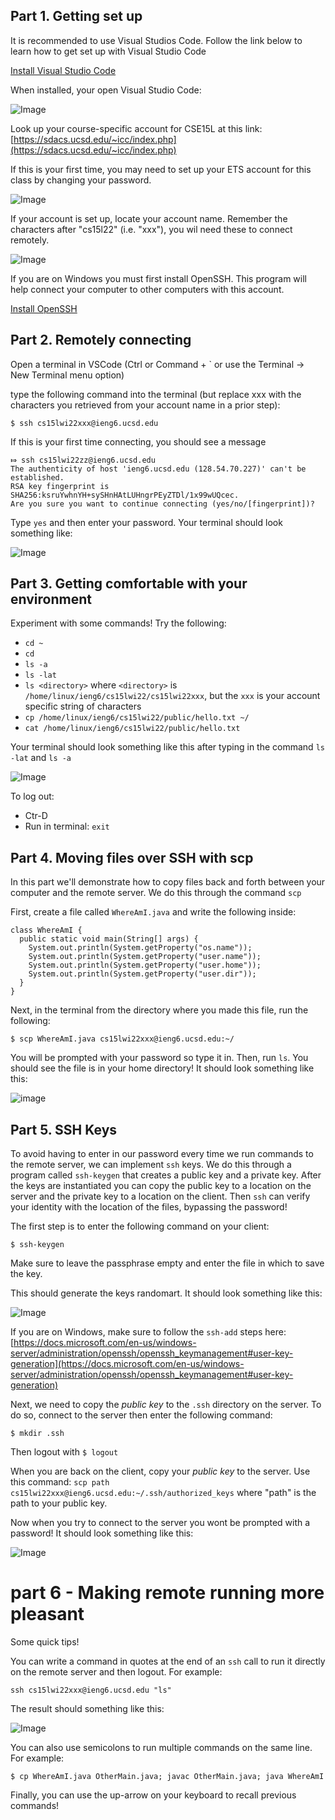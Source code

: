 ## Part 1. Getting set up

It is recommended to use Visual Studios Code. Follow the
link below to learn how to get set up with Visual Studio Code

[Install Visual Studio Code](https://code.visualstudio.com/)

When installed, your open Visual Studio Code:

![Image](assets/visualStudiosGettingStarted.png)

Look up your course-specific account for CSE15L at this link: [https://sdacs.ucsd.edu/~icc/index.php](https://sdacs.ucsd.edu/~icc/index.php)

If this is your first time, you may need to set up your ETS account for this class by
changing your password.

![Image](assets/changePassword.png)

If your account is set up, locate your account name. Remember the characters after "cs15l22"
(i.e. "xxx"), you wil need these to connect remotely.

![Image](assets/additionalAccounts.png)


If you are on Windows you must first install OpenSSH.
This program will help connect your computer
to other computers with this account.

[Install OpenSSH](https://docs.microsoft.com/en-us/windows-server/administration/openssh/openssh_install_firstuse)

## Part 2. Remotely connecting

Open a terminal in VSCode (Ctrl or Command + ` or use the Terminal → New Terminal menu option)

type the following command into the terminal (but replace xxx with the characters you
retrieved from your account name in a prior step):

`$ ssh cs15lwi22xxx@ieng6.ucsd.edu`

If this is your first time connecting, you should see a message

```
⤇ ssh cs15lwi22zz@ieng6.ucsd.edu
The authenticity of host 'ieng6.ucsd.edu (128.54.70.227)' can't be established.
RSA key fingerprint is SHA256:ksruYwhnYH+sySHnHAtLUHngrPEyZTDl/1x99wUQcec.
Are you sure you want to continue connecting (yes/no/[fingerprint])? 
```

Type `yes` and then enter your password. Your terminal should look something like:

![Image](assets/connected.png)

## Part 3. Getting comfortable with your environment

Experiment with some commands! Try the following:

* `cd ~`
* `cd`
* `ls -a`
* `ls -lat`
* `ls <directory>` where `<directory>` is `/home/linux/ieng6/cs15lwi22/cs15lwi22xxx`,
  but the `xxx` is your account specific string of characters
* `cp /home/linux/ieng6/cs15lwi22/public/hello.txt ~/`
* `cat /home/linux/ieng6/cs15lwi22/public/hello.txt`

Your terminal should look something like this after typing in the command `ls -lat` and `ls -a`

![Image](assets/terminalAfterCommands.png)

To log out:
* Ctr-D
* Run in terminal: `exit`

## Part 4. Moving files over SSH with scp

In this part we'll demonstrate how to copy files back and forth between your computer and the
remote server. We do this through the command `scp`

First, create a file called `WhereAmI.java` and write the following inside:

```
class WhereAmI {
  public static void main(String[] args) {
    System.out.println(System.getProperty("os.name"));
    System.out.println(System.getProperty("user.name"));
    System.out.println(System.getProperty("user.home"));
    System.out.println(System.getProperty("user.dir"));
  }
}
```

Next, in the terminal from the directory where you made this file, run the following:

`$ scp WhereAmI.java cs15lwi22xxx@ieng6.ucsd.edu:~/`

You will be prompted with your password so type it in. Then, run `ls`. You should see the file
is in your home directory! It should look something like this: 

![image](/assets/scp.png)

## Part 5. SSH Keys

To avoid having to enter in our password every time we run commands to the remote server, we can implement `ssh` keys. 
We do this through a program called `ssh-keygen` that creates a public key and a private key. After the keys are instantiated
you can copy the public key to a location on the server and the private key to a location on the client. Then `ssh` can verify
your identity with the location of the files, bypassing the password! 

The first step is to enter the following command on your client:

`$ ssh-keygen`

Make sure to leave the passphrase empty and enter the file in which to save the key.

This should generate the keys randomart. It should look something like this: 

![Image](/assets/ssh-randomart.png)

If you are on Windows, make sure to follow the `ssh-add` steps here: [https://docs.microsoft.com/en-us/windows-server/administration/openssh/openssh_keymanagement#user-key-generation](https://docs.microsoft.com/en-us/windows-server/administration/openssh/openssh_keymanagement#user-key-generation)

Next, we need to copy the *public key* to the `.ssh` directory on the server. To do so, connect to the server then enter
the following command: 

`$ mkdir .ssh`

Then logout with `$ logout`

When you are back on the client, copy your *public key* to the server. Use this command: 
`scp path cs15lwi22xxx@ieng6.ucsd.edu:~/.ssh/authorized_keys` where "path" is the path to your public key.

Now when you try to connect to the server you wont be prompted with a password! It should look something like this: 

![Image](/assets/no-password.png)

# part 6 - Making remote running more pleasant

Some quick tips!

You can write a command in quotes at the end of an `ssh` call to run it directly on the remote server and then logout. For example:

`ssh cs15lwi22xxx@ieng6.ucsd.edu "ls"`

The result should something like this: 

![Image](/assets/quote-ls.png)

You can also use semicolons to run multiple commands on the same line. For example:

`$ cp WhereAmI.java OtherMain.java; javac OtherMain.java; java WhereAmI`

Finally, you can use the up-arrow on your keyboard to recall previous commands!

